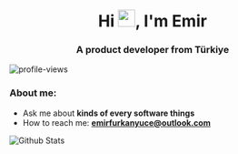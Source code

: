 <h1 align="center">Hi <img src="https://raw.githubusercontent.com/MartinHeinz/MartinHeinz/master/wave.gif" width="30px">, I'm Emir</h1>

<h3 align="center">A product developer from Türkiye</h3>

<img src="https://komarev.com/ghpvc/?username=emofurkan&style=for-the-badge" alt="profile-views" />

<h3 align="left">About me:</h3>

- Ask me about **kinds of every software things**
- How to reach me: **emirfurkanyuce@outlook.com**

<img alt="Github Stats" src="https://github-readme-stats.vercel.app/api/?username=emofurkan&show_icons=true&title_color=fff&icon_color=79ff97&text_color=9f9f9f&bg_color=151515&hide=contribs,commits" />
